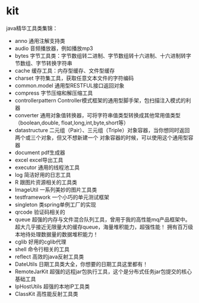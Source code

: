 # kit
java精华工具类集锦：

- anno 通用注解支持类
- audio 音频播放器，例如播放mp3
- bytes 字节工具类：字节数组转二进制、字节数组转十六进制、十六进制转字节数组、字节转换字符串
- cache 缓存工具：内存型缓存、文件型缓存
- charset 字符集工具，获取任意文本文件的字符编码
- common.model 通用型RESTFUL接口返回对象
- compress 字节压缩和解压缩工具
- controllerpattern Controller模式框架的通用型脚手架，包扫描注入模式的利器
- converter 通用对象值转换器，可将字符串值类型转换成其他常用值类型（boolean,double,
float,long,int,byte,short等）
- datastructure 二元组（Pair）、三元组（Triple）对象容器，当你想同时返回两个或三个对象，但又不想新建一个
对象容器的时候，可以使用这个通用型容器
- document pdf生成器
- excel  excel导出工具
- executor 通用的线程池工具
- log 简洁好用的日志工具
- R 跟图片资源相关的工具类
- ImageUtil 一系列美妙的图片工具类
- testframework 一个小巧的单元测试框架
- singleton 类spring单例工厂的实现
- qrcode 验证码相关的
- queue  超强的内存与文件混合队列工具，曾用于我的高性能mq产品框架中。
超大几乎接近无限量大的缓存queue，海量堆积能力，超强性能！
拥有百万级本地待处理数据量的数据堆积能力！
- cglib 好用的cglib代理
- shell  命令行相关的工具
- reflect 高效的java反射工具类
- DateUtils 日期工具类大全，你想要的日期工具这里都有！
- RemoteJarKit 超强的远程jar包执行工具，这个是分布式任务jar包提交的核心基础工具
- IpHostUtils  超强的本地IP工具类
- ClassKit     高性能反射工具类
